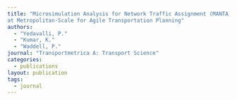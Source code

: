 ```yaml
---
title: "Microsimulation Analysis for Network Traffic Assignment (MANTA)
at Metropolitan‑Scale for Agile Transportation Planning"
authors: 
  - "Yedavalli, P."
  - "Kumar, K."
  - "Waddell, P."
journal: "Transportmetrica A: Transport Science"
categories: 
  - publications
layout: publication
tags:
  - journal
---
```


